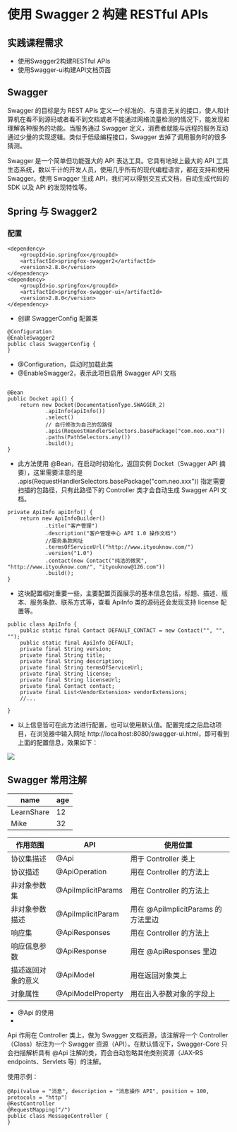 # 使用 Swagger 2 构建 RESTful APIs

## 实践课程需求

- 使用Swagger2构建RESTful APIs
- 使用Swagger-ui构建API文档页面


## Swagger

Swagger 的目标是为 REST APIs 定义一个标准的、与语言无关的接口，使人和计算机在看不到源码或者看不到文档或者不能通过网络流量检测的情况下，能发现和理解各种服务的功能。当服务通过 Swagger 定义，消费者就能与远程的服务互动通过少量的实现逻辑。类似于低级编程接口，Swagger 去掉了调用服务时的很多猜测。

Swagger 是一个简单但功能强大的 API 表达工具。它具有地球上最大的 API 工具生态系统，数以千计的开发人员，使用几乎所有的现代编程语言，都在支持和使用 Swagger。使用 Swagger 生成 API，我们可以得到交互式文档，自动生成代码的 SDK 以及 API 的发现特性等。


## Spring 与 Swagger2

### 配置 

```
<dependency>
    <groupId>io.springfox</groupId>
    <artifactId>springfox-swagger2</artifactId>
    <version>2.8.0</version>
</dependency>
<dependency>
    <groupId>io.springfox</groupId>
    <artifactId>springfox-swagger-ui</artifactId>
    <version>2.8.0</version>
</dependency>
```
- 创建 SwaggerConfig 配置类
```
@Configuration
@EnableSwagger2
public class SwaggerConfig {
}
```


- @Configuration，启动时加载此类
- @EnableSwagger2，表示此项目启用 Swagger API 文档

```

@Bean
public Docket api() {
    return new Docket(DocumentationType.SWAGGER_2)
            .apiInfo(apiInfo())
            .select()
            // 自行修改为自己的包路径
            .apis(RequestHandlerSelectors.basePackage("com.neo.xxx"))
            .paths(PathSelectors.any())
            .build();
}
```
- 此方法使用 @Bean，在启动时初始化，返回实例 Docket（Swagger API 摘要），这里需要注意的是 .apis(RequestHandlerSelectors.basePackage("com.neo.xxx")) 指定需要扫描的包路径，只有此路径下的 Controller 类才会自动生成 Swagger API 文档。

```
private ApiInfo apiInfo() {
    return new ApiInfoBuilder()
            .title("客户管理")
            .description("客户管理中心 API 1.0 操作文档")
            //服务条款网址
            .termsOfServiceUrl("http://www.ityouknow.com/")
            .version("1.0")
            .contact(new Contact("纯洁的微笑", "http://www.ityouknow.com/", "ityouknow@126.com"))
            .build();
}
```

- 这块配置相对重要一些，主要配置页面展示的基本信息包括，标题、描述、版本、服务条款、联系方式等，查看 ApiInfo 类的源码还会发现支持 license 配置等。

```
public class ApiInfo {
    public static final Contact DEFAULT_CONTACT = new Contact("", "", "");
    public static final ApiInfo DEFAULT;
    private final String version;
    private final String title;
    private final String description;
    private final String termsOfServiceUrl;
    private final String license;
    private final String licenseUrl;
    private final Contact contact;
    private final List<VendorExtension> vendorExtensions;
    //...

}
```

- 以上信息皆可在此方法进行配置，也可以使用默认值。配置完成之后启动项目，在浏览器中输入网址 http://localhost:8080/swagger-ui.html，即可看到上面的配置信息，效果如下：

![](media/15621614477041/15621619272152.jpg)




## Swagger 常用注解


name | age
---- | ---
LearnShare | 12
Mike |  32


|作用范围|	API|	使用位置|
|---| ---|---|
协议集描述 |	@Api |	用于 Controller 类上
协议描述 |  @ApiOperation | 	用在 Controller 的方法上
非对象参数集 |	@ApiImplicitParams |	用在 Controller 的方法上
非对象参数描述 |	@ApiImplicitParam |	用在 @ApiImplicitParams 的方法里边
响应集 |	@ApiResponses	| 用在 Controller 的方法上
响应信息参数 |	@ApiResponse |	用在 @ApiResponses 里边
描述返回对象的意义 |	@ApiModel |	用在返回对象类上
对象属性 |	@ApiModelProperty |	用在出入参数对象的字段上

- @Api 的使用
- 
Api 作用在 Controller 类上，做为 Swagger 文档资源，该注解将一个 Controller（Class）标注为一个 Swagger 资源（API）。在默认情况下，Swagger-Core 只会扫描解析具有 @Api 注解的类，而会自动忽略其他类别资源（JAX-RS endpoints、Servlets 等）的注解。


使用示例：
```
@Api(value = "消息", description = "消息操作 API", position = 100, protocols = "http")
@RestController
@RequestMapping("/")
public class MessageController {
}
```


